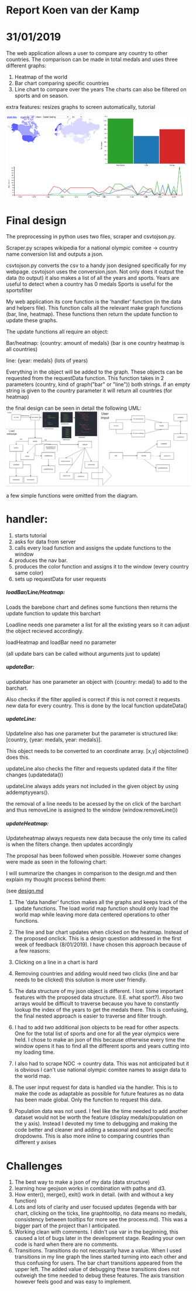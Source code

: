 # Report Koen van der Kamp
# 31/01/2019
The web application allows a user to compare any country to other countries.
The comparison can be made in total medals and uses three different graphs:
1. Heatmap of the world
2. Bar chart comparing specific countries
3. Line chart to compare over the years
The charts can also be filtered on sports and on season.

extra features: resizes graphs to screen automatically, tutorial

![Screenshot2](docs/Screenshot2.png)
# Final design
The preprocessing in python uses two files, scraper and csvtojson.py.

Scraper.py scrapes wikipedia for a national olympic comitee -> country name conversion list and outputs a json.

csvtojson.py converts the csv to a handy json designed specifically for my webpage. csvtojson uses the conversion.json.
Not only does it output the data (to output) it also makes a list of all the years and sports.
Years are useful to detect when a country has 0 medals
Sports is useful for the sportsfilter

My web application its core function is the 'handler' function (in the data and helpers file). This function calls all the relevant make graph functions (bar, line, heatmap). These functions then return the update function to update these graphs.

The update functions all require an object:

Bar/heatmap: {country: amount of medals} (bar is one country heatmap is all countries)

line: {year: medals} (lots of years)

Everything in the object will be added to the graph. These objects can be requested from the requestData function. This function takes in 2 parameters (country, kind of graph("bar" or "line")) both strings. if an empty string is given to the country parameter it will return all countries (for heatmap)

the final design can be seen in detail the following UML:
![Finalstructure](docs/finalstructure.png)

a few simple functions were omitted from the diagram.

# handler:
1. starts tutorial
2. asks for data from server
3. calls every load function and assigns the update functions to the window
4. produces the nav bar.
5. produces the color function and assigns it to the window (every country same color)
6. sets up requestData for user requests

##### loadBar/Line/Heatmap:
Loads the barebone chart and defines some functions then returns the update function to update this barchart

Loadline needs one parameter a list for all the existing years so it can adjust the object recieved accordingly.

loadHeatmap and loadBar need no parameter

(all update bars can be called without arguments just to update)
##### updateBar:
updatebar has one parameter an object with {country: medal} to add to the barchart.

Also checks if the filter applied is correct if this is not correct it requests new data for every country. This is done by the local function updateData()

##### updateLine:
Updateline also has one parameter but the parameter is structured like: [country, {year: medals, year: medals}].

This object needs to be converted to an coordinate array. [x,y] objectoline() does this.

updateLine also checks the filter and requests updated data if the filter changes (updatedata())

updateLine always adds years not included in the given object by using addemptyyears().

the removal of a line needs to be acessed by the on click of the barchart and thus removeLine is assigned to the window (window.removeLine())

##### updateHeatmap:
Updateheatmap always requests new data because the only time its called is when the filters change. then updates accordingly


The proposal has been followed when possible. However some changes were made as seen in the following chart:

I will summarize the changes in comparison to the design.md and then explain my thought process behind them:

 (see [design.md](https://github.com/lameturkey/dataproject/blob/master/docs/diagram.png)

1. The 'data handler' function makes all the graphs and keeps track of the update functions. The load world map function should only load the world map while leaving more data centered operations to other functions.

2. The line and bar chart updates when clicked on the heatmap. Instead of the proposed onclick. This is a design question addressed in the first week of feedback (8/01/2019). I have chosen this approach because of a few reasons:
  1. Clicking on a line in a chart is hard
  2. Removing countries and adding would need two clicks (line and bar needs to be clicked) this solution is more user friendly.


3. The data structure of my json object is different. I lost some important features with the proposed data structure. (I.E. what sport?). Also two arrays would be difficult to traverse because you have to constantly lookup the index of the years to get the medals there. This is confusing, the final nested approach  is easier to traverse and filter trough.

4. I had to add two additional json objects to be read for other aspects. One for the total list of sports and one for all the year olympics were held. I chose to make an json of this because otherwise every time the window opens it has to find all the different sports and years cutting into my loading time.

5. I also had to scrape NOC -> country data. This was not anticipated but it is obvious I can't use national olympic comitee names to assign data to the world map.

6. The user input request for data is handled via the handler. This is to make the code as adaptable as possible for future features as no data has been made global. Only the function to request this data.

7. Population data was not used. I feel like the time needed to add another dataset would not be worth the feature (display medals/population on the y axis). Instead I devoted my time to debugging and making the code better and cleaner and adding a seasonal and sport specific dropdowns. This is also more inline to comparing countries than different y axises

# Challenges
1. The best way to make a json of my data (data structure)
2. learning how geojson works in combination with paths and d3.
3. How enter(), merge(), exit() work in detail. (with and without a key function)
4. Lots and lots of clarity and user focused updates (legenda with bar chart, clicking on the ticks, line graphtooltip, no data means no medals, consistency between tooltips for more see the process.md). This was a bigger part of the project than I anticipated.
5. Working clean with comments. I didn't use var in the beginning, this caused a lot of bugs later in the development stage. Reading your own code is hard when there are no comments.
6. Transitions. Transitions do not necessarily have a value. When I used transitions in my line graph the lines started turning into each other and thus confusing for users. The bar chart transitions appeared from the upper left. The added value of debugging these transitions does not outweigh the time needed to debug these features. The axis transition however feels good and was easy to implement.
